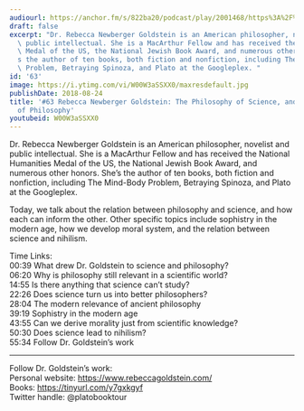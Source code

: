 ```yaml
---
audiourl: https://anchor.fm/s/822ba20/podcast/play/2001468/https%3A%2F%2Fd3ctxlq1ktw2nl.cloudfront.net%2Fproduction%2F2018-11-29%2F7681175-48000-2-69e4735aec8bb.mp3
draft: false
excerpt: "Dr. Rebecca Newberger Goldstein is an American philosopher, novelist and\
  \ public intellectual. She is a MacArthur Fellow and has received the National Humanities\
  \ Medal of the US, the National Jewish Book Award, and numerous other honors. She\u2019\
  s the author of ten books, both fiction and nonfiction, including The Mind-Body\
  \ Problem, Betraying Spinoza, and Plato at the Googleplex. "
id: '63'
image: https://i.ytimg.com/vi/W00W3aSSXX0/maxresdefault.jpg
publishDate: 2018-08-24
title: '#63 Rebecca Newberger Goldstein: The Philosophy of Science, and The Science
  of Philosophy'
youtubeid: W00W3aSSXX0
---
```

<div class="timelinks">

Dr. Rebecca Newberger Goldstein is an American philosopher, novelist and public intellectual. She is a MacArthur Fellow and has received the National Humanities Medal of the US, the National Jewish Book Award, and numerous other honors. She’s the author of ten books, both fiction and nonfiction, including The Mind-Body Problem, Betraying Spinoza, and Plato at the Googleplex. 

Today, we talk about the relation between philosophy and science, and how each can inform the other. Other specific topics include sophistry in the modern age, how we develop moral system, and the relation between science and nihilism.

Time Links:  
<time>00:39</time> What drew Dr. Goldstein to science and philosophy?  
<time>06:20</time> Why is philosophy still relevant in a scientific world?      
<time>14:55</time> Is there anything that science can’t study?    
<time>22:26</time> Does science turn us into better philosophers?    
<time>28:04</time> The modern relevance of ancient philosophy    
<time>39:19</time> Sophistry in the modern age    
<time>43:55</time> Can we derive morality just from scientific knowledge?      
<time>50:30</time> Does science lead to nihilism?  
<time>55:34</time> Follow Dr. Goldstein’s work

---

Follow Dr. Goldstein’s work:  
Personal website: https://www.rebeccagoldstein.com/  
Books: https://tinyurl.com/y7gxkgyf  
Twitter handle: @platobooktour
</div>

